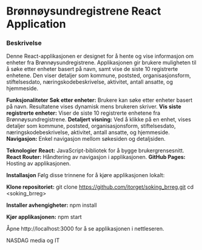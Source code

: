 # Brønnøysundregistrene React Application

### Beskrivelse
Denne React-applikasjonen er designet for å hente og vise informasjon om enheter fra Brønnøysundregistrene.
Applikasjonen gir brukere muligheten til å søke etter enheter basert på navn, samt vise de siste 10 registrerte enhetene.
Den viser detaljer som kommune, poststed, organisasjonsform, stiftelsesdato, næringskodebeskrivelse, aktivitet, antall ansatte, og hjemmeside.

**Funksjonaliteter**
**Søk etter enheter:** Brukere kan søke etter enheter basert på navn. Resultatene vises dynamisk mens brukeren skriver.
**Vis siste registrerte enheter:** Viser de siste 10 registrerte enhetene fra Brønnøysundregistrene.
**Detaljert visning:** Ved å klikke på en enhet, vises detaljer som kommune, poststed, organisasjonsform, stiftelsesdato, næringskodebeskrivelse, aktivitet, antall ansatte, og hjemmeside.
**Navigasjon:** Enkel navigasjon mellom søkesiden og detaljsiden.


**Teknologier**
**React:** JavaScript-bibliotek for å bygge brukergrensesnitt.
**React Router:** Håndtering av navigasjon i applikasjonen.
**GitHub Pages:** Hosting av applikasjonen.

**Installasjon**
Følg disse trinnene for å kjøre applikasjonen lokalt:

**Klone repositoriet:**
git clone https://github.com/itorget/soking_brreg.git
cd <soking_brreg>

**Installer avhengigheter:**
npm install

**Kjør applikasjonen:**
npm start

Åpne http://localhost:3000 for å se applikasjonen i nettleseren.

NASDAG media og IT
